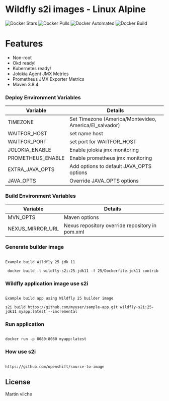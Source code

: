 # Wildfly s2i images - Linux Alpine

![Docker Stars](https://img.shields.io/docker/stars/mvilche/wildfly-s2i.svg)
![Docker Pulls](https://img.shields.io/docker/pulls/mvilche/wildfly-s2i.svg)
![Docker Automated](https://img.shields.io/docker/cloud/automated/mvilche/wildfly-s2i)
![Docker Build](https://img.shields.io/docker/cloud/build/mvilche/wildfly-s2i)


# Features

- Non-root
- Okd ready!
- Kubernetes ready!
- Jolokia Agent JMX Metrics
- Prometheus JMX Exporter Metrics
- Maven 3.8.4


### Deploy Environment Variables 


| Variable | Details |
| ------ | ------ |
| TIMEZONE | Set Timezone (America/Montevideo, America/El_salvador) |
| WAITFOR_HOST | set name host |
| WAITFOR_PORT | set port for WAITFOR_HOST |
| JOLOKIA_ENABLE | Enable jolokia jmx monitoring|
| PROMETHEUS_ENABLE | Enable prometheus jmx monitoring |
| EXTRA_JAVA_OPTS | Add options to default JAVA_OPTS options|
| JAVA_OPTS | Override JAVA_OPTS options|



### Build Environment Variables 

| Variable | Details |
| ------ | ------ |
| MVN_OPTS | Maven options  |
| NEXUS_MIRROR_URL | Nexus repository override repository in pom.xml |


### Generate builder image

```console

Example build Wildfly 25 jdk 11

 docker build -t wildfly-s2i:25-jdk11 -f 25/Dockerfile.jdk11 contrib

```

### Wildfly application image use s2i

```console

Example build app using Wildfly 25 builder image

s2i build https://github.com/myuser/sample-app.git wildfly-s2i:25-jdk11 myapp:latest --incremental

```


### Run application

```console

docker run -p 8080:8080 myapp:latest

```

### How use s2i

```console

https://github.com/openshift/source-to-image

```




License
----

Martin vilche
